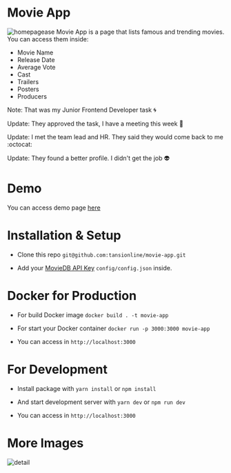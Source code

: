 
# Movie App

![homepagease](https://user-images.githubusercontent.com/30869493/119111646-8bfa7200-ba23-11eb-9049-414611d85758.jpg)
Movie App is a page that lists famous and trending movies. You can access them inside:

-  Movie Name
- Release Date
- Average Vote
- Cast
- Trailers
- Posters
- Producers

Note: That was my Junior Frontend Developer task :cyclone: 

Update: They approved the task, I have a meeting this week :ocean:

Update: I met the team lead and HR. They said they would come back to me :octocat: 

Update: They found a better profile. I didn't get the job :alien: 

# Demo 

You can access demo page [here](https://movie-blue.vercel.app/)

# Installation & Setup

- Clone this repo ```git@github.com:tansionline/movie-app.git```

- Add your [MovieDB API Key](https://www.themoviedb.org/documentation/api) `config/config.json` inside. 

# Docker for Production

 - For build Docker image  ``docker build . -t movie-app``

 - For start your Docker container ``docker run -p 3000:3000 movie-app``

 - You can access in ``http://localhost:3000`` 

# For Development

- Install package with `` yarn install `` or `` npm install ``

- And start development server  with ``yarn dev``  or  ``npm run dev `` 

- You can access in ``http://localhost:3000``

# More Images

![detail](https://user-images.githubusercontent.com/30869493/119112349-45f1de00-ba24-11eb-8121-775f14e82740.jpg)
